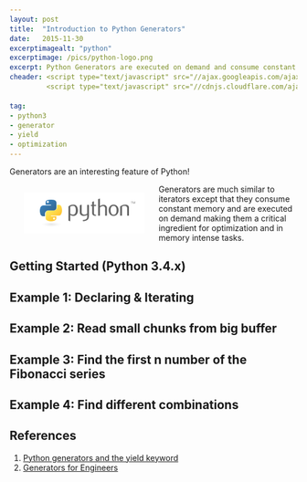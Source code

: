 ```yaml
---
layout: post
title:  "Introduction to Python Generators"
date:   2015-11-30
excerptimagealt: "python"
excerptimage: /pics/python-logo.png
excerpt: Python Generators are executed on demand and consume constant memory making them a critical ingredient for optimization and in memory intense tasks.
cheader: <script type="text/javascript" src="//ajax.googleapis.com/ajax/libs/jquery/1.9.1/jquery.min.js"></script>
         <script type="text/javascript" src="//cdnjs.cloudflare.com/ajax/libs/gist-embed/2.0/gist-embed.min.js"></script> 

tag:
- python3
- generator
- yield
- optimization
---
```


Generators are an interesting feature of Python! 

<img src="/pics/python-logo.png" align="left" hspace="25" vspace="15" />


Generators are much similar to iterators except that they consume constant memory and are executed on demand making them a critical ingredient for optimization and in memory intense tasks. 



## Getting Started (Python 3.4.x)
<code data-gist-id="ecf31a47446217c3de3d" data-gist-hide-footer="true"></code>


## Example 1: Declaring & Iterating
<code data-gist-id="9f11882831f8022a8500" data-gist-hide-footer="true"></code>


## Example 2: Read small chunks from big buffer
<code data-gist-id="20e0e44cfd9416d2acea" data-gist-hide-footer="true"></code>

## Example 3: Find the first n number of the Fibonacci series
<code data-gist-id="4e012526064445ebe927" data-gist-hide-footer="true"></code>

## Example 4: Find different combinations 
<code data-gist-id="5acd53d1679a1600a414" data-gist-hide-footer="true"></code>


## References
1. [Python generators and the yield keyword](http://pythoncentral.io/python-generators-and-yield-keyword/)
2. [Generators for Engineers](http://kmkeen.com/generators/)
